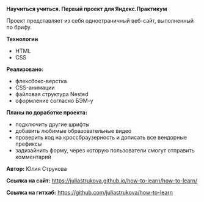**Научиться учиться. Первый проект для Яндекс.Практикум**

Проект представляет из себя одностраничный веб-сайт, выполненный по брифу.

**Технологии**
* HTML
* CSS

**Реализовано:**
* флексбокс-верстка
* CSS-анимации
* файловая структура Nested
* оформление согласно БЭМ-у

**Планы по доработке проекта:**
* подключить другие шрифты
* добавить любимые образовательные видео
* проверить код на кроссбраузерность и дописать все вендорные префиксы
* задизайнить форму, через которую пользователи смогут отправить комментарий

**Автор:** Юлия Струкова

**Ссылка на сайт:**
https://juliastrukova.github.io/how-to-learn/how-to-learn/

**Ссылка на гитхаб:**
https://github.com/juliastrukova/how-to-learn